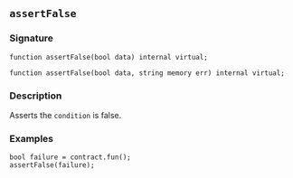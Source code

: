 ## `assertFalse`

### Signature

```solidity
function assertFalse(bool data) internal virtual;
```

```solidity
function assertFalse(bool data, string memory err) internal virtual;
```

### Description

Asserts the `condition` is false.

### Examples

```solidity
bool failure = contract.fun();
assertFalse(failure);
```